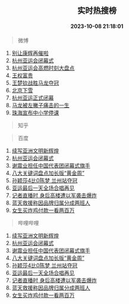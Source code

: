 <div align="center"><h2>实时热搜榜</h2><h4>2023-10-08 21:18:01</h4></div>

> 微博  

1. [别让康辉再催啦](https://s.weibo.com/weibo?q=%23%E5%88%AB%E8%AE%A9%E5%BA%B7%E8%BE%89%E5%86%8D%E5%82%AC%E5%95%A6%23&t=31&band_rank=1&Refer=top)<br />
2. [杭州亚运会闭幕式](https://s.weibo.com/weibo?q=%23%E6%9D%AD%E5%B7%9E%E4%BA%9A%E8%BF%90%E4%BC%9A%E9%97%AD%E5%B9%95%E5%BC%8F%23&t=31&band_rank=2&Refer=top)<br />
3. [杭州亚运会高燃时刻大盘点](https://s.weibo.com/weibo?q=%23%E6%9D%AD%E5%B7%9E%E4%BA%9A%E8%BF%90%E4%BC%9A%E9%AB%98%E7%87%83%E6%97%B6%E5%88%BB%E5%A4%A7%E7%9B%98%E7%82%B9%23&t=31&band_rank=3&Refer=top)<br />
4. [王权富贵](https://s.weibo.com/weibo?q=%E7%8E%8B%E6%9D%83%E5%AF%8C%E8%B4%B5&t=31&band_rank=4&Refer=top)<br />
5. [王楚钦战胜马龙夺冠](https://s.weibo.com/weibo?q=%E7%8E%8B%E6%A5%9A%E9%92%A6%E6%88%98%E8%83%9C%E9%A9%AC%E9%BE%99%E5%A4%BA%E5%86%A0&t=31&band_rank=5&Refer=top)<br />
6. [北京下雪](https://s.weibo.com/weibo?q=%E5%8C%97%E4%BA%AC%E4%B8%8B%E9%9B%AA&t=31&band_rank=6&Refer=top)<br />
7. [杭州亚运正式闭幕](https://s.weibo.com/weibo?q=%23%E6%9D%AD%E5%B7%9E%E4%BA%9A%E8%BF%90%E6%AD%A3%E5%BC%8F%E9%97%AD%E5%B9%95%23&t=31&band_rank=7&Refer=top)<br />
8. [马龙被左撇子痛击的一生](https://s.weibo.com/weibo?q=%23%E9%A9%AC%E9%BE%99%E8%A2%AB%E5%B7%A6%E6%92%87%E5%AD%90%E7%97%9B%E5%87%BB%E7%9A%84%E4%B8%80%E7%94%9F%23&t=31&band_rank=8&Refer=top)<br />
9. [珠海宣布中小学停课](https://s.weibo.com/weibo?q=%23%E7%8F%A0%E6%B5%B7%E5%AE%A3%E5%B8%83%E4%B8%AD%E5%B0%8F%E5%AD%A6%E5%81%9C%E8%AF%BE%23&t=31&band_rank=9&Refer=top)<br />

> 知乎  


> 百度  

1. [续写亚洲文明新辉煌](https://www.baidu.com/s?wd=%E7%BB%AD%E5%86%99%E4%BA%9A%E6%B4%B2%E6%96%87%E6%98%8E%E6%96%B0%E8%BE%89%E7%85%8C&sa=fyb_news&rsv_dl=fyb_news)<br />
2. [杭州亚运会闭幕式](https://www.baidu.com/s?wd=%E6%9D%AD%E5%B7%9E%E4%BA%9A%E8%BF%90%E4%BC%9A%E9%97%AD%E5%B9%95%E5%BC%8F&sa=fyb_news&rsv_dl=fyb_news)<br />
3. [谢震业担任中国代表团闭幕式旗手](https://www.baidu.com/s?wd=%E8%B0%A2%E9%9C%87%E4%B8%9A%E6%8B%85%E4%BB%BB%E4%B8%AD%E5%9B%BD%E4%BB%A3%E8%A1%A8%E5%9B%A2%E9%97%AD%E5%B9%95%E5%BC%8F%E6%97%97%E6%89%8B&sa=fyb_news&rsv_dl=fyb_news)<br />
4. [八大关键词盘点加长版“黄金周”](https://www.baidu.com/s?wd=%E5%85%AB%E5%A4%A7%E5%85%B3%E9%94%AE%E8%AF%8D%E7%9B%98%E7%82%B9%E5%8A%A0%E9%95%BF%E7%89%88%E2%80%9C%E9%BB%84%E9%87%91%E5%91%A8%E2%80%9D&sa=fyb_news&rsv_dl=fyb_news)<br />
5. [孙颖莎4比0陈梦 兰州站夺冠](https://www.baidu.com/s?wd=%E5%AD%99%E9%A2%96%E8%8E%8E4%E6%AF%940%E9%99%88%E6%A2%A6+%E5%85%B0%E5%B7%9E%E7%AB%99%E5%A4%BA%E5%86%A0&sa=fyb_news&rsv_dl=fyb_news)<br />
6. [亚运最后一天全场合唱再见](https://www.baidu.com/s?wd=%E4%BA%9A%E8%BF%90%E6%9C%80%E5%90%8E%E4%B8%80%E5%A4%A9%E5%85%A8%E5%9C%BA%E5%90%88%E5%94%B1%E5%86%8D%E8%A7%81&sa=fyb_news&rsv_dl=fyb_news)<br />
7. [记者直播时 身后高楼遭以军袭击爆炸](https://www.baidu.com/s?wd=%E8%AE%B0%E8%80%85%E7%9B%B4%E6%92%AD%E6%97%B6+%E8%BA%AB%E5%90%8E%E9%AB%98%E6%A5%BC%E9%81%AD%E4%BB%A5%E5%86%9B%E8%A2%AD%E5%87%BB%E7%88%86%E7%82%B8&sa=fyb_news&rsv_dl=fyb_news)<br />
8. [蓝天救援称因品牌归属分成两班人](https://www.baidu.com/s?wd=%E8%93%9D%E5%A4%A9%E6%95%91%E6%8F%B4%E7%A7%B0%E5%9B%A0%E5%93%81%E7%89%8C%E5%BD%92%E5%B1%9E%E5%88%86%E6%88%90%E4%B8%A4%E7%8F%AD%E4%BA%BA&sa=fyb_news&rsv_dl=fyb_news)<br />
9. [女生买炸鸡付款一看两百万](https://www.baidu.com/s?wd=%E5%A5%B3%E7%94%9F%E4%B9%B0%E7%82%B8%E9%B8%A1%E4%BB%98%E6%AC%BE%E4%B8%80%E7%9C%8B%E4%B8%A4%E7%99%BE%E4%B8%87&sa=fyb_news&rsv_dl=fyb_news)<br />

> 哔哩哔哩  

1. [续写亚洲文明新辉煌](https://www.baidu.com/s?wd=%E7%BB%AD%E5%86%99%E4%BA%9A%E6%B4%B2%E6%96%87%E6%98%8E%E6%96%B0%E8%BE%89%E7%85%8C&sa=fyb_news&rsv_dl=fyb_news)<br />
2. [杭州亚运会闭幕式](https://www.baidu.com/s?wd=%E6%9D%AD%E5%B7%9E%E4%BA%9A%E8%BF%90%E4%BC%9A%E9%97%AD%E5%B9%95%E5%BC%8F&sa=fyb_news&rsv_dl=fyb_news)<br />
3. [谢震业担任中国代表团闭幕式旗手](https://www.baidu.com/s?wd=%E8%B0%A2%E9%9C%87%E4%B8%9A%E6%8B%85%E4%BB%BB%E4%B8%AD%E5%9B%BD%E4%BB%A3%E8%A1%A8%E5%9B%A2%E9%97%AD%E5%B9%95%E5%BC%8F%E6%97%97%E6%89%8B&sa=fyb_news&rsv_dl=fyb_news)<br />
4. [八大关键词盘点加长版“黄金周”](https://www.baidu.com/s?wd=%E5%85%AB%E5%A4%A7%E5%85%B3%E9%94%AE%E8%AF%8D%E7%9B%98%E7%82%B9%E5%8A%A0%E9%95%BF%E7%89%88%E2%80%9C%E9%BB%84%E9%87%91%E5%91%A8%E2%80%9D&sa=fyb_news&rsv_dl=fyb_news)<br />
5. [孙颖莎4比0陈梦 兰州站夺冠](https://www.baidu.com/s?wd=%E5%AD%99%E9%A2%96%E8%8E%8E4%E6%AF%940%E9%99%88%E6%A2%A6+%E5%85%B0%E5%B7%9E%E7%AB%99%E5%A4%BA%E5%86%A0&sa=fyb_news&rsv_dl=fyb_news)<br />
6. [亚运最后一天全场合唱再见](https://www.baidu.com/s?wd=%E4%BA%9A%E8%BF%90%E6%9C%80%E5%90%8E%E4%B8%80%E5%A4%A9%E5%85%A8%E5%9C%BA%E5%90%88%E5%94%B1%E5%86%8D%E8%A7%81&sa=fyb_news&rsv_dl=fyb_news)<br />
7. [记者直播时 身后高楼遭以军袭击爆炸](https://www.baidu.com/s?wd=%E8%AE%B0%E8%80%85%E7%9B%B4%E6%92%AD%E6%97%B6+%E8%BA%AB%E5%90%8E%E9%AB%98%E6%A5%BC%E9%81%AD%E4%BB%A5%E5%86%9B%E8%A2%AD%E5%87%BB%E7%88%86%E7%82%B8&sa=fyb_news&rsv_dl=fyb_news)<br />
8. [蓝天救援称因品牌归属分成两班人](https://www.baidu.com/s?wd=%E8%93%9D%E5%A4%A9%E6%95%91%E6%8F%B4%E7%A7%B0%E5%9B%A0%E5%93%81%E7%89%8C%E5%BD%92%E5%B1%9E%E5%88%86%E6%88%90%E4%B8%A4%E7%8F%AD%E4%BA%BA&sa=fyb_news&rsv_dl=fyb_news)<br />
9. [女生买炸鸡付款一看两百万](https://www.baidu.com/s?wd=%E5%A5%B3%E7%94%9F%E4%B9%B0%E7%82%B8%E9%B8%A1%E4%BB%98%E6%AC%BE%E4%B8%80%E7%9C%8B%E4%B8%A4%E7%99%BE%E4%B8%87&sa=fyb_news&rsv_dl=fyb_news)<br />
